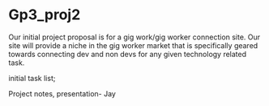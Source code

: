 # Gp3_proj2

Our initial project proposal is for a gig work/gig worker connection site.
Our site will provide a niche in the gig worker market that is specifically geared towards connecting dev and non devs for any given technology related task.


initial task list;


Project notes, presentation- Jay
